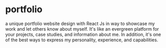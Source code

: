 # portfolio
a unique  portfolio website design with React Js in way to showcase my work and let others know about myself. It's like an evergreen platform for your projects, case studies, and information about me. In addition, it's one of the best ways to express my personality, experience, and capabilities.
